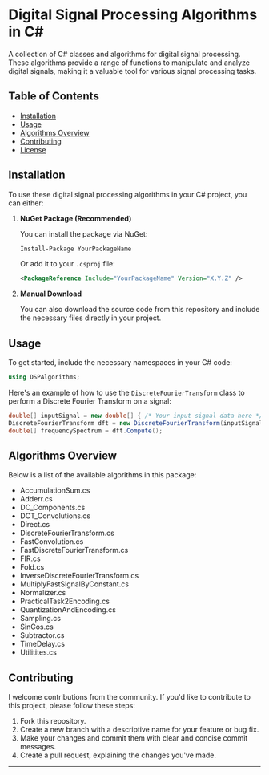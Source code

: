 # Digital Signal Processing Algorithms in C#


A collection of C# classes and algorithms for digital signal processing. These algorithms provide a range of functions to manipulate and analyze digital signals, making it a valuable tool for various signal processing tasks.

## Table of Contents

- [Installation](#installation)
- [Usage](#usage)
- [Algorithms Overview](#algorithms-overview)
- [Contributing](#contributing)
- [License](#license)

## Installation



To use these digital signal processing algorithms in your C# project, you can either:

1. **NuGet Package (Recommended)**

   You can install the package via NuGet:

   ```bash
   Install-Package YourPackageName
   ```

   Or add it to your `.csproj` file:

   ```xml
   <PackageReference Include="YourPackageName" Version="X.Y.Z" />
   ```

2. **Manual Download**

   You can also download the source code from this repository and include the necessary files directly in your project.

## Usage



To get started, include the necessary namespaces in your C# code:

```csharp
using DSPAlgorithms;
```

Here's an example of how to use the `DiscreteFourierTransform` class to perform a Discrete Fourier Transform on a signal:

```csharp
double[] inputSignal = new double[] { /* Your input signal data here */ };
DiscreteFourierTransform dft = new DiscreteFourierTransform(inputSignal);
double[] frequencySpectrum = dft.Compute();
```


## Algorithms Overview

Below is a list of the available algorithms in this package:

- AccumulationSum.cs
- Adderr.cs
- DC_Components.cs
- DCT_Convolutions.cs
- Direct.cs
- DiscreteFourierTransform.cs
- FastConvolution.cs
- FastDiscreteFourierTransform.cs
- FIR.cs
- Fold.cs
- InverseDiscreteFourierTransform.cs
- MultiplyFastSignalByConstant.cs
- Normalizer.cs
- PracticalTask2Encoding.cs
- QuantizationAndEncoding.cs
- Sampling.cs
- SinCos.cs
- Subtractor.cs
- TimeDelay.cs
- Utilitites.cs



## Contributing

I welcome contributions from the community. If you'd like to contribute to this project, please follow these steps:

1. Fork this repository.
2. Create a new branch with a descriptive name for your feature or bug fix.
3. Make your changes and commit them with clear and concise commit messages.
4. Create a pull request, explaining the changes you've made.



---

